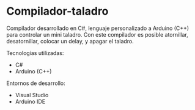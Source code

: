 # Compilador-taladro
Compilador desarrollado en C#, lenguaje personalizado a Arduino (C++) para controlar un mini taladro.
Con este compilador es posible atornillar, desatornillar, colocar un delay, y apagar el taladro.

Tecnologías utilizadas:
- C#
- Arduino (C++)

Entornos de desarrollo:
- Visual Studio
- Arduino IDE
